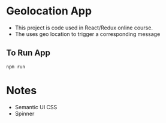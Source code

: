 # Geolocation App
- This project is code used in React/Redux online course.
- The uses geo location to trigger a corresponding message

## To Run App
`npm run`

# Notes
- Semantic UI CSS
- Spinner